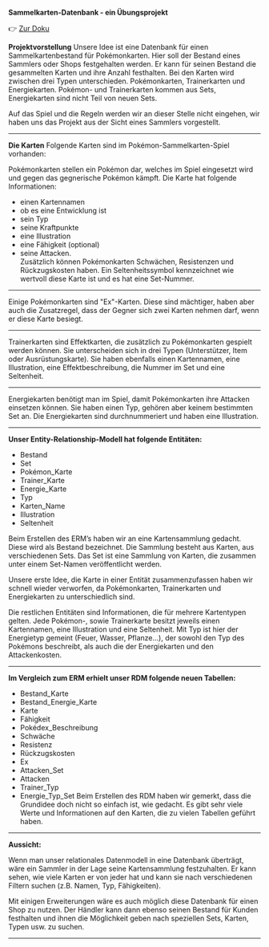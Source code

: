 **Sammelkarten-Datenbank - ein Übungsprojekt**

👉 [Zur Doku](./Sammelkartendatenbank_V1.1.pdf)

**Projektvorstellung** 
Unsere Idee ist eine Datenbank für einen Sammelkartenbestand für Pokémonkarten. Hier soll der 
Bestand eines Sammlers oder Shops festgehalten werden. Er kann für seinen Bestand die 
gesammelten Karten und ihre Anzahl festhalten. Bei den Karten wird zwischen drei Typen 
unterschieden. Pokémonkarten, Trainerkarten und Energiekarten. Pokémon- und Trainerkarten 
kommen aus Sets, Energiekarten sind nicht Teil von neuen Sets.  
 
Auf das Spiel und die Regeln werden wir an dieser Stelle nicht eingehen, wir haben uns das 
Projekt aus der Sicht eines Sammlers vorgestellt.  

---

**Die Karten** 
Folgende Karten sind im Pokémon-Sammelkarten-Spiel vorhanden: 
 
Pokémonkarten stellen ein Pokémon dar, welches im 
Spiel eingesetzt wird und gegen das gegnerische 
Pokémon kämpft. Die Karte hat folgende Informationen: 
- einen Kartennamen 
- ob es eine Entwicklung ist 
- sein Typ 
- seine Kraftpunkte  
- eine Illustration 
- eine Fähigkeit (optional)  
- seine Attacken.  
Zusätzlich können Pokémonkarten Schwächen, 
Resistenzen und Rückzugskosten haben. Ein 
Seltenheitssymbol kennzeichnet wie wertvoll diese 
Karte ist und es hat eine Set-Nummer.  

---

Einige Pokémonkarten sind "Ex"-Karten. Diese sind 
mächtiger, haben aber auch die Zusatzregel, dass der 
Gegner sich zwei Karten nehmen darf, wenn er diese 
Karte besiegt.  

---

Trainerkarten sind Effektkarten, die zusätzlich zu 
Pokémonkarten gespielt werden können. Sie 
unterscheiden sich in drei Typen (Unterstützer, Item 
oder Ausrüstungskarte). Sie haben ebenfalls einen 
Kartennamen, eine Illustration, eine 
Effektbeschreibung, die Nummer im Set und eine 
Seltenheit.  

---

Energiekarten benötigt man im Spiel, damit 
Pokémonkarten ihre Attacken einsetzen können. Sie 
haben einen Typ, gehören aber keinem bestimmten Set 
an. Die Energiekarten sind durchnummeriert und haben 
eine Illustration.  

---

**Unser Entity-Relationship-Modell hat folgende Entitäten:** 
 
-  Bestand 
-  Set 
-  Pokémon_Karte 
-  Trainer_Karte 
-  Energie_Karte 
-  Typ 
-  Karten_Name 
-  Illustration 
-  Seltenheit 
 
Beim Erstellen des ERM’s haben wir an eine Kartensammlung gedacht. Diese wird als Bestand 
bezeichnet. Die Sammlung besteht aus Karten, aus verschiedenen Sets. Das Set ist eine 
Sammlung von Karten, die zusammen unter einem Set-Namen veröffentlicht werden.  
 
Unsere erste Idee, die Karte in einer Entität zusammenzufassen haben wir schnell wieder 
verworfen, da Pokémonkarten, Trainerkarten und Energiekarten zu unterschiedlich sind. 
 
Die restlichen Entitäten sind Informationen, die für mehrere Kartentypen gelten. Jede Pokémon-, 
sowie Trainerkarte besitzt jeweils einen Kartennamen, eine Illustration und eine Seltenheit. Mit 
Typ ist hier der Energietyp gemeint (Feuer, Wasser, Pflanze...), der sowohl den Typ des Pokémons 
beschreibt, als auch die der Energiekarten und den Attackenkosten. 

---

**Im Vergleich zum ERM erhielt unser RDM folgende neuen Tabellen:** 
 
- Bestand_Karte 
- Bestand_Energie_Karte 
- Karte 
- Fähigkeit 
- Pokédex_Beschreibung 
- Schwäche 
- Resistenz 
- Rückzugskosten 
- Ex 
- Attacken_Set 
- Attacken 
- Trainer_Typ 
- Energie_Typ_Set 
Beim Erstellen des RDM haben wir gemerkt, dass die Grundidee doch nicht so einfach ist, wie 
gedacht. Es gibt sehr viele Werte und Informationen auf den Karten, die zu vielen Tabellen 
geführt haben.  

---

**Aussicht:**  
 
Wenn man unser relationales Datenmodell in eine 
Datenbank überträgt, wäre ein Sammler in der Lage 
seine Kartensammlung festzuhalten. Er kann sehen, 
wie viele Karten er von jeder hat und kann sie nach 
verschiedenen Filtern suchen (z.B. Namen, Typ, 
Fähigkeiten). 
 
Mit einigen Erweiterungen wäre es auch möglich 
diese Datenbank für einen Shop zu nutzen. Der 
Händler kann dann ebenso seinen Bestand für Kunden 
festhalten und ihnen die Möglichkeit geben nach 
speziellen Sets, Karten, Typen usw. zu suchen. 

---

